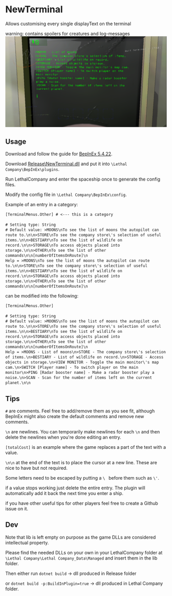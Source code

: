 ﻿# NewTerminal

Allows customising every single displayText on the terminal

warning: contains spoilers for creatures and log-messages
![img.png](img.png)

## Usage

Download and follow the guide for [BepInEx 5.4.22](https://github.com/BepInEx/BepInEx).

Download [Release\NewTerminal.dll](https://github.com/Aavild/NewTerminal/tree/master/Release) and put it into `\Lethal Company\BepInEx\plugins`.

Run LethalCompany and enter the spaceship once to generate the config files.

Modify the config file in `\Lethal Company\BepInEx\config`.

Example of an entry in a category:

```
[TerminalMenus.Other] # <--- this is a category

# Setting type: String
# Default value: >MOONS\nTo see the list of moons the autopilot can route to.\n\n>STORE\nTo see the company store\'s selection of useful items.\n\n>BESTIARY\nTo see the list of wildlife on record.\n\n>STORAGE\nTo access objects placed into storage.\n\n>OTHER\nTo see the list of other commands\n\n[numberOfItemsOnRoute]\n
Help = >MOONS\nTo see the list of moons the autopilot can route to.\n\n>STORE\nTo see the company store\'s selection of useful items.\n\n>BESTIARY\nTo see the list of wildlife on record.\n\n>STORAGE\nTo access objects placed into storage.\n\n>OTHER\nTo see the list of other commands\n\n[numberOfItemsOnRoute]\n
```
can be modified into the following:
```
[TerminalMenus.Other]

# Setting type: String
# Default value: >MOONS\nTo see the list of moons the autopilot can route to.\n\n>STORE\nTo see the company store\'s selection of useful items.\n\n>BESTIARY\nTo see the list of wildlife on record.\n\n>STORAGE\nTo access objects placed into storage.\n\n>OTHER\nTo see the list of other commands\n\n[numberOfItemsOnRoute]\n
Help = >MOONS - List of moons\n>STORE - The company store\'s selection of items.\n>BESTIARY - List of wildlife on record.\n>STORAGE - Access objects in storage.\n>VIEW MONITOR - Toggle the main monitor\'s map cam.\n>SWITCH [Player name] - To switch player on the main monitor\n>PING [Radar booster name] - Make a radar booster play a noise.\n>SCAN - Scan for the number of items left on the current planet.\n\n
```

## Tips

`#` are comments. Feel free to add/remove them as you see fit, although BepInEx might also create the default comments and remove new comments.

`\n` are newlines. You can temporarily make newlines for each `\n` and then delete the newlines when you're done editing an entry.

`[totalCost]` is an example where the game replaces a part of the text with a value.

`\n\n` at the end of the text is to place the cursor at a new line. These are nice to have but not required.

Some letters need to be escaped by putting a `\ ` before them such as `\'`.

if a value stops working just delete the entire entry. The plugin will automatically add it back the next time you enter a ship.

if you have other useful tips for other players feel free to create a Github issue on it.

## Dev

Note that lib is left empty on purpose as the game DLLs are considered intellectual property.

Please find the needed DLLs on your own in your LethalCompany folder at `\Lethal Company\Lethal Company_Data\Managed` and insert them in the lib folder.

Then either run `dotnet build` -> dll produced in Release folder

or `dotnet build -p:BuildInPlugin=true` -> dll produced in Lethal Company folder.